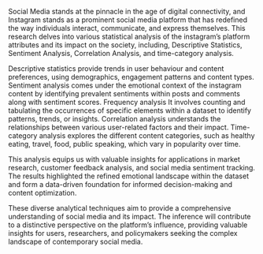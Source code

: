 Social Media stands at the pinnacle in the age of digital connectivity, and Instagram stands as a prominent social media platform that has redefined the way individuals interact, communicate, and express themselves. This research delves into
various statistical analysis of the instagram’s platform attributes and its impact on the society, including, Descriptive Statistics, Sentiment Analysis, Correlation Analysis, and time-category analysis.

Descriptive statistics provide trends in user behaviour and content preferences, using demographics, engagement patterns and content types. Sentiment analysis comes under the emotional context of the instagram content by identifying prevalent sentiments
within posts and comments along with sentiment scores. Frequency analysis It involves counting and tabulating the occurrences of specific elements within a dataset to identify patterns, trends, or insights. Correlation analysis understands the relationships between
various user-related factors and their impact. Time- category analysis explores the different content categories, such as healthy eating, travel, food, public speaking, which vary in
popularity over time.

This analysis equips us with valuable insights for applications in market research, customer feedback analysis, and social media sentiment tracking. The results highlighted the refined emotional landscape within the dataset and form a data-driven foundation for
informed decision-making and content optimization.

These diverse analytical techniques aim to provide a comprehensive understanding of social media and its impact. The inference will contribute to a distinctive perspective on the platform’s influence, providing valuable insights for users, researchers,
and policymakers seeking the complex landscape of contemporary social media.
